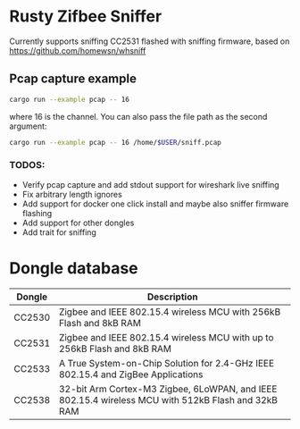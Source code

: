 # Rusty Zifbee Sniffer

Currently supports sniffing CC2531 flashed with sniffing firmware, based on https://github.com/homewsn/whsniff

## Pcap capture example

```bash
cargo run --example pcap -- 16
```

where 16 is the channel. You can also pass the file path as the second argument:

```bash
cargo run --example pcap -- 16 /home/$USER/sniff.pcap
```

### TODOS:

- Verify pcap capture and add stdout support for wireshark live sniffing
- Fix arbitrary length ignores
- Add support for docker one click install and maybe also sniffer firmware flashing
- Add support for other dongles
- Add trait for sniffing

# Dongle database

| Dongle | Description                                                                                        |
|--------|----------------------------------------------------------------------------------------------------|
| CC2530 | Zigbee and IEEE 802.15.4 wireless MCU with 256kB Flash and 8kB RAM                                 |
| CC2531 | Zigbee and IEEE 802.15.4 wireless MCU with up to 256kB Flash and 8kB RAM                           |
| CC2533 | A True System-on-Chip Solution for 2.4-GHz IEEE 802.15.4 and ZigBee Applications                   |
| CC2538 | 32-bit Arm Cortex-M3 Zigbee, 6LoWPAN, and IEEE 802.15.4 wireless MCU with 512kB Flash and 32kB RAM |